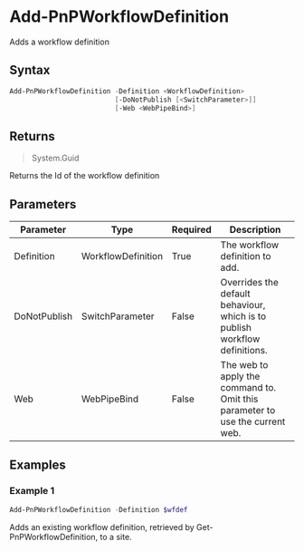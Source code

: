 # Add-PnPWorkflowDefinition
Adds a workflow definition
## Syntax
```powershell
Add-PnPWorkflowDefinition -Definition <WorkflowDefinition>
                          [-DoNotPublish [<SwitchParameter>]]
                          [-Web <WebPipeBind>]
```


## Returns
>System.Guid

Returns the Id of the workflow definition

## Parameters
Parameter|Type|Required|Description
---------|----|--------|-----------
|Definition|WorkflowDefinition|True|The workflow definition to add.|
|DoNotPublish|SwitchParameter|False|Overrides the default behaviour, which is to publish workflow definitions.|
|Web|WebPipeBind|False|The web to apply the command to. Omit this parameter to use the current web.|
## Examples

### Example 1
```powershell
Add-PnPWorkflowDefinition -Definition $wfdef
```
Adds an existing workflow definition, retrieved by Get-PnPWorkflowDefinition, to a site.

